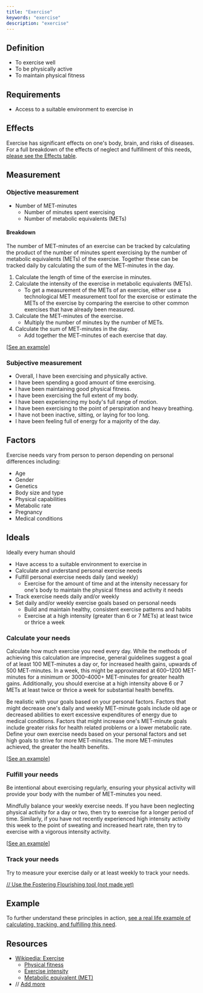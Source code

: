 ```yaml
---
title: "Exercise"
keywords: "exercise"
description: "exercise"
---
```


## Definition

- To exercise well
- To be physically active
- To maintain physical fitness

## Requirements

- Access to a suitable environment to exercise in

## Effects

Exercise has significant effects on one's body, brain, and risks of diseases. For a full breakdown of the effects of neglect and fulfillment of this needs, [please see the Effects table](/needs/physiological/exercise/effects/).

## Measurement

### Objective measurement

- Number of MET-minutes
  - Number of minutes spent exercising
  - Number of metabolic equivalents (METs)

#### Breakdown

The number of MET-minutes of an exercise can be tracked by calculating the product of the number of minutes spent exercising by the number of metabolic equivalents (METs) of the exercise. Together these can be tracked daily by calculating the sum of the MET-minutes in the day.

1. Calculate the length of time of the exercise in minutes.
2. Calculate the intensity of the exercise in metabolic equivalents (METs).
   - To get a measurement of the METs of an exercise, either use a technological MET measurement tool for the exercise or estimate the METs of the exercise by comparing the exercise to other common exercises that have already been measured.
3. Calculate the MET-minutes of the exercise.
   - Multiply the number of minutes by the number of METs.
4. Calculate the sum of MET-minutes in the day.
   - Add together the MET-minutes of each exercise that day.

\[[See an example](/needs/physiological/exercise/example/#tracking-my-needs)]

### Subjective measurement

- Overall, I have been exercising and physically active.
- I have been spending a good amount of time exercising.
- I have been maintaining good physical fitness.
- I have been exercising the full extent of my body.
- I have been experiencing my body's full range of motion.
- I have been exercising to the point of perspiration and heavy breathing.
- I have not been inactive, sitting, or laying for too long.
- I have been feeling full of energy for a majority of the day.

## Factors

Exercise needs vary from person to person depending on personal differences including:

- Age
- Gender
- Genetics
- Body size and type
- Physical capabilities
- Metabolic rate
- Pregnancy
- Medical conditions

## Ideals

Ideally every human should

- Have access to a suitable environment to exercise in
- Calculate and understand personal exercise needs
- Fulfill personal exercise needs daily (and weekly)
  - Exercise for the amount of time and at the intensity necessary for one's body to maintain the physical fitness and activity it needs
- Track exercise needs daily and/or weekly
- Set daily and/or weekly exercise goals based on personal needs
  - Build and maintain healthy, consistent exercise patterns and habits
  - Exercise at a high intensity (greater than 6 or 7 METs) at least twice or thrice a week

### Calculate your needs

Calculate how much exercise you need every day. While the methods of achieving this calculation are imprecise, general guidelines suggest a goal of at least 100 MET-minutes a day or, for increased health gains, upwards of 500 MET-minutes. In a week, this might be approximated at 600–1200 MET-minutes for a minimum or 3000–4000+ MET-minutes for greater health gains. Additionally, you should exercise at a high intensity above 6 or 7 METs at least twice or thrice a week for substantial health benefits.

Be realistic with your goals based on your personal factors. Factors that might decrease one's daily and weekly MET-minute goals include old age or decreased abilities to exert excessive expenditures of energy due to medical conditions. Factors that might increase one's MET-minute goals include greater risks for health related problems or a lower metabolic rate. Define your own exercise needs based on your personal factors and set high goals to strive for more MET-minutes. The more MET-minutes achieved, the greater the health benefits.

\[[See an example](/needs/physiological/exercise/example/#calculating-my-needs)]

### Fulfill your needs

Be intentional about exercising regularly, ensuring your physical activity will provide your body with the number of MET-minutes you need.

Mindfully balance your weekly exercise needs. If you have been neglecting physical activity for a day or two, then try to exercise for a longer period of time. Similarly, if you have not recently experienced high intensity activity this week to the point of sweating and increased heart rate, then try to exercise with a vigorous intensity activity.

\[[See an example](/needs/physiological/exercise/example/#fulfilling-my-needs)]

### Track your needs

Try to measure your exercise daily or at least weekly to track your needs.

[// Use the Fostering Flourishing tool (not made yet)](/)

## Example

To further understand these principles in action, [see a real life example of calculating, tracking, and fulfilling this need](/needs/physiological/exercise/example/).

## Resources

- [Wikipedia: Exercise](https://en.wikipedia.org/wiki/Exercise)
  - [Physical fitness](https://en.wikipedia.org/wiki/Physical_fitness)
  - [Exercise intensity](https://en.wikipedia.org/wiki/Exercise_intensity)
  - [Metabolic equivalent (MET)](https://en.wikipedia.org/wiki/Metabolic_equivalent)
- // [Add more](https://docs.google.com/document/d/1asuO13V5M42h30uFw4RKnQVS9HsLjZm_uB-3Ti5HUI0/edit)
